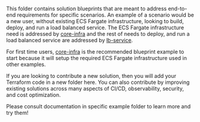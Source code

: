 This folder contains solution blueprints that are meant to address end-to-end requirements for specific scenarios. An example of a scenario would be a new user, without existing ECS Fargate infrastructure, looking to build, deploy, and run a load balanced service. The ECS Fargate infrastructure need is addressed by [core-infra](./core-infra/README.md) and the rest of needs to deploy, and run a load balanced service are addressed by [lb-service](./lb-service/README.md).

For first time users, [core-infra](./core-infra/README.md) is the recommended blueprint example to start because it will setup the required ECS Fargate infrastructure used in other examples.

If you are looking to contribute a new solution, then you will add your Terraform code in a new folder here. You can also contribute by improving existing solutions across many aspects of CI/CD, observability, security, and cost optimization.

Please consult documentation in specific example folder to learn more and try them!
